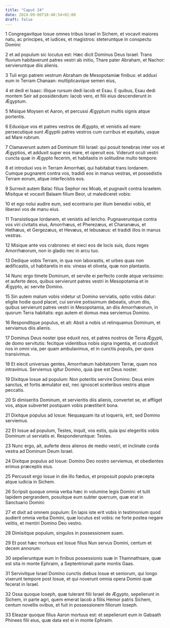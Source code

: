 ```yaml
---
title: "Caput 24"
date: 2024-09-06T18:40:54+02:00
draft: false
---
```




1 Congregavitque Iosue omnes tribus Israel in Sichem, et vocavit maiores natu, ac principes, et iudices, et magistros: steteruntque in conspectu Domini:

2 et ad populum sic locutus est: Hæc dicit Dominus Deus Israel: Trans fluvium habitaverunt patres vestri ab initio, Thare pater Abraham, et Nachor: servieruntque diis alienis.

3 Tuli ergo patrem vestrum Abraham de Mesopotamiæ finibus: et adduxi eum in Terram Chanaan: multiplicavique semen eius,

4 et dedi ei Isaac: illique rursum dedi Iacob et Esau. E quibus, Esau dedi montem Seir ad possidendum: Iacob vero, et filii eius descenderunt in Ægyptum.

5 Misique Moysen et Aaron, et percussi Ægyptum multis signis atque portentis.

6 Eduxique vos et patres vestros de Ægypto, et venistis ad mare: persecutique sunt Ægyptii patres vestros cum curribus et equitatu, usque ad Mare rubrum.

7 Clamaverunt autem ad Dominum filii Israel: qui posuit tenebras inter vos et Ægyptios, et adduxit super eos mare, et operuit eos. Viderunt oculi vestri cuncta quæ in Ægypto fecerim, et habitastis in solitudine multo tempore:

8 et introduxi vos in Terram Amorrhæi, qui habitabat trans Iordanem. Cumque pugnarent contra vos, tradidi eos in manus vestras, et possedistis Terram eorum, atque interfecistis eos.

9 Surrexit autem Balac filius Sephor rex Moab, et pugnavit contra Israelem. Misitque et vocavit Balaam filium Beor, ut malediceret vobis:

10 et ego nolui audire eum, sed econtrario per illum benedixi vobis, et liberavi vos de manu eius.

11 Transistisque Iordanem, et venistis ad Iericho. Pugnaveruntque contra vos viri civitatis eius, Amorrhæus, et Pherezæus, et Chananæus, et Hethæus, et Gergezæus, et Hevæus, et Iebusæus: et tradidi illos in manus vestras.

12 Misique ante vos crabrones: et eieci eos de locis suis, duos reges Amorrhæorum, non in gladio nec in arcu tuo.

13 Dedique vobis Terram, in qua non laborastis, et urbes quas non ædificastis, ut habitaretis in eis: vineas et oliveta, quæ non plantastis.

14 Nunc ergo timete Dominum, et servite ei perfecto corde atque verissimo: et auferte deos, quibus servierunt patres vestri in Mesopotamia et in Ægypto, ac servite Domino.

15 Sin autem malum vobis videtur ut Domino serviatis, optio vobis datur: eligite hodie quod placet, cui servire potissimum debeatis, utrum diis, quibus servierunt patres vestri in Mesopotamia, an diis Amorrhæorum, in quorum Terra habitatis: ego autem et domus mea serviemus Domino.

16 Responditque populus, et ait: Absit a nobis ut relinquamus Dominum, et serviamus diis alienis.

17 Dominus Deus noster ipse eduxit nos, et patres nostros de Terra Ægypti, de domo servitutis: fecitque videntibus nobis signa ingentia, et custodivit nos in omni via, per quam ambulavimus, et in cunctis populis, per quos transivimus.

18 Et eiecit universas gentes, Amorrhæum habitatorem Terræ, quam nos intravimus. Serviemus igitur Domino, quia ipse est Deus noster.

19 Dixitque Iosue ad populum: Non poteritis servire Domino: Deus enim sanctus, et fortis æmulator est, nec ignoscet sceleribus vestris atque peccatis.

20 Si dimiseritis Dominum, et servieritis diis alienis, convertet se, et affliget vos, atque subvertet postquam vobis præstiterit bona.

21 Dixitque populus ad Iosue: Nequaquam ita ut loqueris, erit, sed Domino serviemus.

22 Et Iosue ad populum, Testes, inquit, vos estis, quia ipsi elegeritis vobis Dominum ut serviatis ei. Responderuntque: Testes.

23 Nunc ergo, ait, auferte deos alienos de medio vestri, et inclinate corda vestra ad Dominum Deum Israel.

24 Dixitque populus ad Iosue: Domino Deo nostro serviemus, et obedientes erimus præceptis eius.

25 Percussit ergo Iosue in die illo fœdus, et proposuit populo præcepta atque iudicia in Sichem.

26 Scripsit quoque omnia verba hæc in volumine legis Domini: et tulit lapidem pergrandem, posuitque eum subter quercum, quæ erat in Sanctuario Domini:

27 et dixit ad omnem populum: En lapis iste erit vobis in testimonium quod audierit omnia verba Domini, quæ locutus est vobis: ne forte postea negare velitis, et mentiri Domino Deo vestro.

28 Dimisitque populum, singulos in possessionem suam.

29 Et post hæc mortuus est Iosue filius Nun servus Domini, centum et decem annorum:

30 sepelieruntque eum in finibus possessionis suæ in Thamnathsare, quæ est sita in monte Ephraim, a Septentrionali parte montis Gaas.

31 Servivitque Israel Domino cunctis diebus Iosue et seniorum, qui longo vixerunt tempore post Iosue, et qui noverunt omnia opera Domini quæ fecerat in Israel.

32 Ossa quoque Ioseph, quæ tulerant filii Israel de Ægypto, sepelierunt in Sichem, in parte agri, quem emerat Iacob a filiis Hemor patris Sichem, centum novellis ovibus, et fuit in possessionem filiorum Ioseph.

33 Eleazar quoque filius Aaron mortuus est: et sepelierunt eum in Gabaath Phinees filii eius, quæ data est ei in monte Ephraim.

